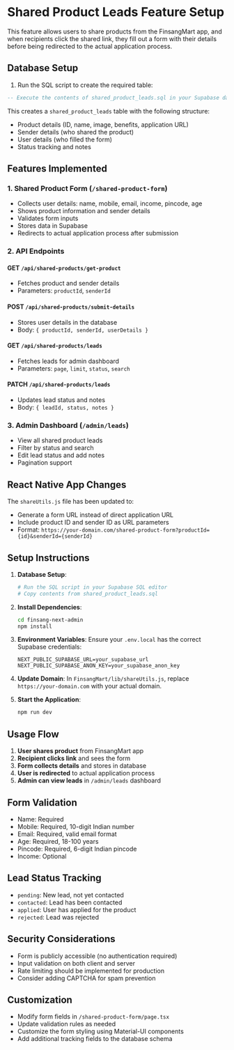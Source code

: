 # Shared Product Leads Feature Setup

This feature allows users to share products from the FinsangMart app, and when recipients click the shared link, they fill out a form with their details before being redirected to the actual application process.

## Database Setup

1. Run the SQL script to create the required table:

```sql
-- Execute the contents of shared_product_leads.sql in your Supabase database
```

This creates a `shared_product_leads` table with the following structure:
- Product details (ID, name, image, benefits, application URL)
- Sender details (who shared the product)
- User details (who filled the form)
- Status tracking and notes

## Features Implemented

### 1. Shared Product Form (`/shared-product-form`)
- Collects user details: name, mobile, email, income, pincode, age
- Shows product information and sender details
- Validates form inputs
- Stores data in Supabase
- Redirects to actual application process after submission

### 2. API Endpoints

#### GET `/api/shared-products/get-product`
- Fetches product and sender details
- Parameters: `productId`, `senderId`

#### POST `/api/shared-products/submit-details`
- Stores user details in the database
- Body: `{ productId, senderId, userDetails }`

#### GET `/api/shared-products/leads`
- Fetches leads for admin dashboard
- Parameters: `page`, `limit`, `status`, `search`

#### PATCH `/api/shared-products/leads`
- Updates lead status and notes
- Body: `{ leadId, status, notes }`

### 3. Admin Dashboard (`/admin/leads`)
- View all shared product leads
- Filter by status and search
- Edit lead status and add notes
- Pagination support

## React Native App Changes

The `shareUtils.js` file has been updated to:
- Generate a form URL instead of direct application URL
- Include product ID and sender ID as URL parameters
- Format: `https://your-domain.com/shared-product-form?productId={id}&senderId={senderId}`

## Setup Instructions

1. **Database Setup**:
   ```bash
   # Run the SQL script in your Supabase SQL editor
   # Copy contents from shared_product_leads.sql
   ```

2. **Install Dependencies**:
   ```bash
   cd finsang-next-admin
   npm install
   ```

3. **Environment Variables**:
   Ensure your `.env.local` has the correct Supabase credentials:
   ```
   NEXT_PUBLIC_SUPABASE_URL=your_supabase_url
   NEXT_PUBLIC_SUPABASE_ANON_KEY=your_supabase_anon_key
   ```

4. **Update Domain**:
   In `FinsangMart/lib/shareUtils.js`, replace `https://your-domain.com` with your actual domain.

5. **Start the Application**:
   ```bash
   npm run dev
   ```

## Usage Flow

1. **User shares product** from FinsangMart app
2. **Recipient clicks link** and sees the form
3. **Form collects details** and stores in database
4. **User is redirected** to actual application process
5. **Admin can view leads** in `/admin/leads` dashboard

## Form Validation

- Name: Required
- Mobile: Required, 10-digit Indian number
- Email: Required, valid email format
- Age: Required, 18-100 years
- Pincode: Required, 6-digit Indian pincode
- Income: Optional

## Lead Status Tracking

- `pending`: New lead, not yet contacted
- `contacted`: Lead has been contacted
- `applied`: User has applied for the product
- `rejected`: Lead was rejected

## Security Considerations

- Form is publicly accessible (no authentication required)
- Input validation on both client and server
- Rate limiting should be implemented for production
- Consider adding CAPTCHA for spam prevention

## Customization

- Modify form fields in `/shared-product-form/page.tsx`
- Update validation rules as needed
- Customize the form styling using Material-UI components
- Add additional tracking fields to the database schema 